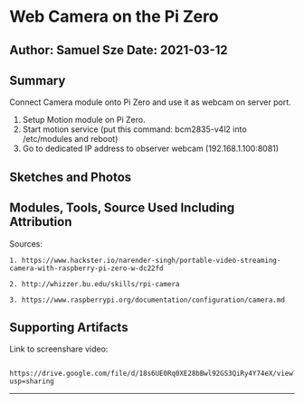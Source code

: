 #  Web Camera on the Pi Zero

Author: Samuel Sze
Date: 2021-03-12
-----

## Summary
Connect Camera module onto Pi Zero and use it as webcam on server port. 
1. Setup Motion module on Pi Zero. 
2. Start motion service (put this command: bcm2835-v4l2 into /etc/modules and reboot)
3. Go to dedicated IP address to observer webcam (192.168.1.100:8081)

## Sketches and Photos

## Modules, Tools, Source Used Including Attribution
Sources:

    1. https://www.hackster.io/narender-singh/portable-video-streaming-camera-with-raspberry-pi-zero-w-dc22fd

    2. http://whizzer.bu.edu/skills/rpi-camera
    
    3. https://www.raspberrypi.org/documentation/configuration/camera.md

## Supporting Artifacts
Link to screenshare video:

        https://drive.google.com/file/d/18s6UE0Rq0XE28bBwl92GS3QiRy4Y74eX/view?usp=sharing

-----
